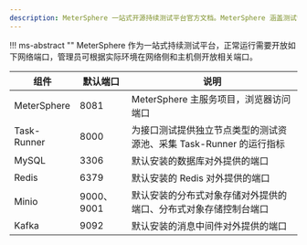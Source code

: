 ```yaml
---
description: MeterSphere 一站式开源持续测试平台官方文档。MeterSphere 涵盖测试管理、接口测试、UI 测试和性能测试等功能，全面兼容 JMeter、Selenium 等主流开源标准，有效助力开发和测试团队充分利用云弹性进行高度可 扩展的自动化测试，加速高质量的软件交付。
---
```


!!! ms-abstract ""
    MeterSphere 作为一站式持续测试平台，正常运行需要开放如下网络端口，管理员可根据实际环境在网络侧和主机侧开放相关端口。

| 组件     | 默认端口     | 说明     |
| -------- |----------| -------- |
| MeterSphere | 8081     | MeterSphere 主服务项目，浏览器访问端口 |
| Task-Runner | 8000 | 为接口测试提供独立节点类型的测试资源池、采集 Task-Runner 的运行指标 |
| MySQL | 3306     |  默认安装的数据库对外提供的端口  |
| Redis | 6379     |  默认安装的 Redis 对外提供的端口  |
| Minio | 9000、9001 |  默认安装的分布式对象存储对外提供的端口、分布式对象存储控制台端口  |
| Kafka | 9092     |  默认安装的消息中间件对外提供的端口  |
